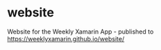 # website
Website for the Weekly Xamarin App - published to https://weeklyxamarin.github.io/website/
